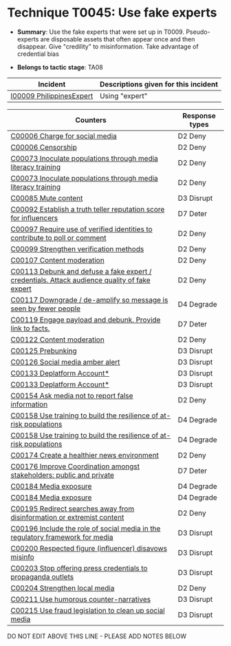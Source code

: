 # Technique T0045: Use fake experts

* **Summary**: Use the fake experts that were set up in T0009. Pseudo-experts are disposable assets that often appear once and then disappear. Give "credility" to misinformation. Take advantage of credential bias

* **Belongs to tactic stage**: TA08


| Incident | Descriptions given for this incident |
| -------- | -------------------- |
| [I00009 PhilippinesExpert](../incidents/I00009.md) | Using "expert" |



| Counters | Response types |
| -------- | -------------- |
| [C00006 Charge for social media](../counters/C00006.md) | D2 Deny |
| [C00006 Censorship](../counters/C00006.md) | D2 Deny |
| [C00073 Inoculate populations through media literacy training](../counters/C00073.md) | D2 Deny |
| [C00073 Inoculate populations through media literacy training](../counters/C00073.md) | D2 Deny |
| [C00085 Mute content](../counters/C00085.md) | D3 Disrupt |
| [C00092 Establish a truth teller reputation score for influencers](../counters/C00092.md) | D7 Deter |
| [C00097 Require use of verified identities to contribute to poll or comment](../counters/C00097.md) | D2 Deny |
| [C00099 Strengthen verification methods](../counters/C00099.md) | D2 Deny |
| [C00107 Content moderation](../counters/C00107.md) | D2 Deny |
| [C00113 Debunk and defuse a fake expert / credentials. Attack audience quality of fake expert](../counters/C00113.md) | D2 Deny |
| [C00117 Downgrade / de-amplify so message is seen by fewer people](../counters/C00117.md) | D4 Degrade |
| [C00119 Engage payload and debunk. Provide link to facts. ](../counters/C00119.md) | D7 Deter |
| [C00122 Content moderation](../counters/C00122.md) | D2 Deny |
| [C00125 Prebunking](../counters/C00125.md) | D3 Disrupt |
| [C00126 Social media amber alert](../counters/C00126.md) | D3 Disrupt |
| [C00133 Deplatform Account*](../counters/C00133.md) | D3 Disrupt |
| [C00133 Deplatform Account*](../counters/C00133.md) | D3 Disrupt |
| [C00154 Ask media not to report false information](../counters/C00154.md) | D2 Deny |
| [C00158 Use training to build the resilience of at-risk populations](../counters/C00158.md) | D4 Degrade |
| [C00158 Use training to build the resilience of at-risk populations](../counters/C00158.md) | D4 Degrade |
| [C00174 Create a healthier news environment](../counters/C00174.md) | D2 Deny |
| [C00176 Improve Coordination amongst stakeholders: public and private](../counters/C00176.md) | D7 Deter |
| [C00184 Media exposure](../counters/C00184.md) | D4 Degrade |
| [C00184 Media exposure](../counters/C00184.md) | D4 Degrade |
| [C00195 Redirect searches away from disinformation or extremist content ](../counters/C00195.md) | D2 Deny |
| [C00196 Include the role of social media in the regulatory framework for media](../counters/C00196.md) | D3 Disrupt |
| [C00200 Respected figure (influencer) disavows misinfo](../counters/C00200.md) | D3 Disrupt |
| [C00203 Stop offering press credentials to propaganda outlets](../counters/C00203.md) | D3 Disrupt |
| [C00204 Strengthen local media](../counters/C00204.md) | D2 Deny |
| [C00211 Use humorous counter-narratives](../counters/C00211.md) | D3 Disrupt |
| [C00215 Use fraud legislation to clean up social media](../counters/C00215.md) | D3 Disrupt |


DO NOT EDIT ABOVE THIS LINE - PLEASE ADD NOTES BELOW
